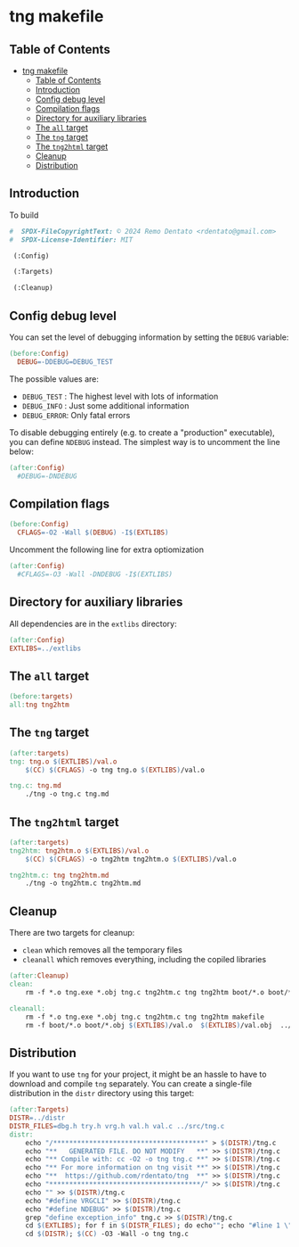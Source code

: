# tng makefile

## Table of Contents
- [tng makefile](#tng-makefile)
  - [Table of Contents](#table-of-contents)
  - [Introduction](#introduction)
  - [Config debug level](#config-debug-level)
  - [Compilation flags](#compilation-flags)
  - [Directory for auxiliary libraries](#directory-for-auxiliary-libraries)
  - [The `all` target](#the-all-target)
  - [The `tng` target](#the-tng-target)
  - [The `tng2html` target](#the-tng2html-target)
  - [Cleanup](#cleanup)
  - [Distribution](#distribution)

## Introduction
  To build 

```makefile
#  SPDX-FileCopyrightText: © 2024 Remo Dentato <rdentato@gmail.com>
#  SPDX-License-Identifier: MIT

 (:Config)

 (:Targets)

 (:Cleanup)

```
## Config debug level

  You can set the level of debugging information by setting the `DEBUG` variable:

```makefile
(before:Config)
  DEBUG=-DDEBUG=DEBUG_TEST
```
  The possible values are:

  - `DEBUG_TEST` : The highest level with lots of information
  - `DEBUG_INFO` : Just some additional information
  - `DEBUG_ERROR`: Only fatal errors
  
  To disable debugging entirely (e.g. to create a "production" executable), you can define `NDEBUG` instead.
The simplest way is to uncomment the line below:

```makefile
(after:Config)
  #DEBUG=-DNDEBUG
```
## Compilation flags

```makefile
(before:Config)
  CFLAGS=-O2 -Wall $(DEBUG) -I$(EXTLIBS)
```
Uncomment the following line for extra optiomization
```makefile
(after:Config)
  #CFLAGS=-O3 -Wall -DNDEBUG -I$(EXTLIBS)
```
## Directory for auxiliary libraries

All dependencies are in the `extlibs` directory:
```makefile
(after:Config)
EXTLIBS=../extlibs
```

## The `all` target

```makefile
(before:targets)
all:tng tng2htm

```

## The `tng` target

```makefile
(after:targets)
tng: tng.o $(EXTLIBS)/val.o
	$(CC) $(CFLAGS) -o tng tng.o $(EXTLIBS)/val.o

tng.c: tng.md
	./tng -o tng.c tng.md

```
## The `tng2html` target

```makefile
(after:targets)
tng2htm: tng2htm.o $(EXTLIBS)/val.o
	$(CC) $(CFLAGS) -o tng2htm tng2htm.o $(EXTLIBS)/val.o

tng2htm.c: tng tng2htm.md
	./tng -o tng2htm.c tng2htm.md

```
## Cleanup
  There are two targets for cleanup:
  - `clean` which removes all the temporary files
  - `cleanall` which removes everything, including the copiled libraries

```makefile
(after:Cleanup)
clean:
	rm -f *.o tng.exe *.obj tng.c tng2htm.c tng tng2htm boot/*.o boot/*.obj

cleanall:
	rm -f *.o tng.exe *.obj tng.c tng2htm.c tng tng2htm makefile
	rm -f boot/*.o boot/*.obj $(EXTLIBS)/val.o  $(EXTLIBS)/val.obj  ../distr/*
```

## Distribution
  If you want to use `tng` for your project, it might be an hassle to have to download
and compile `tng` separately. 
  You can create a single-file distribution in the `distr` directory using this target:

```makefile
(after:Targets)
DISTR=../distr
DISTR_FILES=dbg.h try.h vrg.h val.h val.c ../src/tng.c
distr:
	echo "/**************************************" > $(DISTR)/tng.c
	echo "**   GENERATED FILE. DO NOT MODIFY   **" >> $(DISTR)/tng.c
	echo "** Compile with: cc -O2 -o tng tng.c **" >> $(DISTR)/tng.c
	echo "** For more information on tng visit **" >> $(DISTR)/tng.c
	echo "**  https://github.com/rdentato/tng  **" >> $(DISTR)/tng.c
	echo "**************************************/" >> $(DISTR)/tng.c
	echo "" >> $(DISTR)/tng.c
	echo "#define VRGCLI" >> $(DISTR)/tng.c
	echo "#define NDEBUG" >> $(DISTR)/tng.c
	grep "define exception_info" tng.c >> $(DISTR)/tng.c
	cd $(EXTLIBS); for f in $(DISTR_FILES); do echo""; echo "#line 1 \"$$f\""; cat $$f; done >> $(DISTR)/tng.c
	cd $(DISTR); $(CC) -O3 -Wall -o tng tng.c
```
